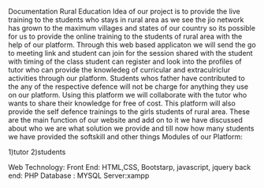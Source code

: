 Documentation 
Rural Education 
Idea of our project is to provide the live training to the students who stays in rural area as we see the jio network has grown to the maximum villages and states of our country so its possible for us to provide the online training to the students of rural area with the help of our platform.  Through this web based applicaton we will send the go to meeting link and student can join for the session shared with the student with timing of the class student can register and look  into the profiles of tutor who can provide the  knowledeg of curricular and extraculriclur activities  through our platform. Students whos father have contributed to the any of the respective defence will not be charge for anything they use on our platform. Using this platform we will collaborate  with the tutor who wants  to share their knowledge for free of cost. This platform will also provide the self defence  trainings to the girls students of rural area.  These are the main function of our website and add on  to it we have discussed about who we are what solution we provide and till now how many students  we have provided the softskill and other things
Modules of our Platform:

1)tutor
2)students


 Web Technology: 
 Front End: HTML,CSS, Bootstarp, javascript, jquery
 back end: PHP
 Database : MYSQL
 Server:xampp
 
 
 
